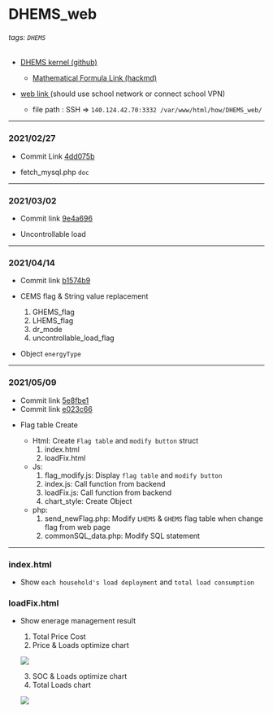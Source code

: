 # DHEMS_web

###### tags: `DHEMS`

* [DHEMS kernel (github)](https://github.com/colin861209/DHEMS)
  * [Mathematical Formula Link (hackmd)](https://hackmd.io/pvujnbJeQf6bXQqIibQXXQ)
  
* [web link ](http://140.124.42.70:3332/how/DHEMS_web/loadFix.html)  (should use school network or connect school VPN)
  * file path : SSH =>  `140.124.42.70:3332 /var/www/html/how/DHEMS_web/`
  
---
### 2021/02/27

+ Commit Link [4dd075b](https://github.com/colin861209/DHEMS_web/commit/4dd075bf710873c4b325f7c8ce930ba8448cad20)

* fetch_mysql.php `doc`

---
### 2021/03/02

+ Commit link [9e4a696](https://github.com/colin861209/DHEMS_web/commit/9e4a696060b4d9690d4daa88a13c32e667f74428)

* Uncontrollable load

---
### 2021/04/14

+ Commit link [b1574b9](https://github.com/colin861209/DHEMS_web/commit/b1574b90fb9eb947e7561e42c1dce07ede0c4726)

* CEMS flag & String value replacement

	1. GHEMS_flag
	2. LHEMS_flag
	3. dr_mode
	4. uncontrollable_load_flag
	
 * Object `energyType`
 
---
### 2021/05/09

+ Commit link [5e8fbe1](https://github.com/colin861209/DHEMS_web/commit/5e8fbe199a186d59400b1c17248b42cf36bf85ae)
+ Commit link [e023c66](https://github.com/colin861209/DHEMS_web/commit/e023c6630a1531bebff71a4e71081a257488481f)

* Flag table Create

	* Html: Create `Flag table` and `modify button` struct
		1. index.html
		2. loadFix.html
	* Js: 
		1. flag_modify.js: Display `flag table` and `modify button`
		2. index.js: Call function from backend
		3. loadFix.js: Call function from backend
		4. chart_style: Create Object
	* php:
		1. send_newFlag.php: Modify `LHEMS` & `GHEMS` flag table when change flag from web page
		2. commonSQL_data.php: Modify SQL statement
	


---
### index.html

* Show `each household's load deployment` and `total load consumption`

### loadFix.html

* Show enerage management result
    
    1. Total Price Cost
    2. Price & Loads optimize chart

    ![](https://i.imgur.com/IHWCP2O.png)
    
    3. SOC & Loads optimize chart
    4. Total Loads chart

    ![](https://i.imgur.com/HBL4TeG.jpg)
